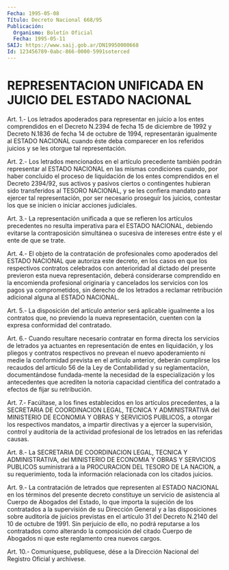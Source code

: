 ```yaml
---
Fecha: 1995-05-08
Título: Decreto Nacional 668/95
Publicación:
  Organismo: Boletín Oficial
  Fecha: 1995-05-11
SAIJ: https://www.saij.gob.ar/DN19950000668
Id: 123456789-0abc-866-0000-5991soterced
---
```

# REPRESENTACION UNIFICADA EN JUICIO DEL ESTADO NACIONAL

<a id="1"></a>
Art.  1.- Los letrados apoderados para representar en juicio a los  entes comprendidos  en  el  Decreto  N.2394  de  fecha  15  de diciembre  de 1992 y Decreto N.1836 de fecha 14 de octubre de 1994, representarán  igualmente  al  ESTADO  NACIONAL  cuando  éste  deba comparecer    en  los  referidos  juicios  y  se  les  otorgue  tal representación.

<a id="2"></a>
Art.  2.-  Los  letrados mencionados en el artículo precedente también  podrán  representar  al  ESTADO  NACIONAL  en  las  mismas condiciones cuando,  por  haber concluido el proceso de liquidación de los entes comprendidos en  el  Decreto  2394/92,  sus  activos y pasivos  ciertos  o  contingentes  hubieran  sido  transferidos  al TESORO  NACIONAL,  y  se  les  confiera  mandato  para  ejercer tal representación, por ser necesario proseguir los juicios,  contestar los que se inicien o iniciar acciones judiciales.

<a id="3"></a>
Art.  3.-  La  representación  unificada a que se refieren los artículos  precedentes  no  resulta  imperativa    para  el  ESTADO NACIONAL,   debiendo  evitarse  la  contraposición  simultánea    o sucesiva de  intereses  entre  éste  y  el  ente  de  que se trate.

<a id="4"></a>
Art.  4.-  El  objeto de la contratación de profesionales como apoderados del ESTADO  NACIONAL  que  autoriza este decreto, en los casos en que los respectivos contratos  celebrados con anterioridad al  dictado  del  presente  previeron  esta  nueva  representación, deberá  considerarse  comprendido  en  la  encomienda   profesional originaria y cancelados los servicios con los pagos ya comprometidos,  sin  derecho de los letrados a reclamar retribución adicional alguna al ESTADO NACIONAL.

<a id="5"></a>
Art.  5.-  La disposición del artículo anterior será aplicable igualmente a los contratos que, no previendo la nueva representación, cuenten  con la expresa conformidad del contratado.

<a id="6"></a>
Art. 6.- Cuando resultare necesario contratar en forma directa los servicios  de  letrados ya actuantes en representación de entes en liquidación, y los  pliegos  y  contratos respectivos no prevean el  nuevo  apoderamiento  ni medie la conformidad  prevista  en  el artículo anterior, deberán  cumplirse  los recaudos del artículo 56 de  la  Ley  de  Contabilidad  y su reglamentación,  documentándose fundada-mente la necesidad de la especialización y los antecedentes  que  acrediten la notoria  capacidad  científica  del contratado a efectos de fijar su retribución.

<a id="7"></a>
Art.  7.- Facúltase, a los fines establecidos en los artículos precedentes,  a  la  SECRETARIA  DE  COORDINACION  LEGAL, TECNICA Y ADMINISTRATIVA  del  MINISTERIO  DE  ECONOMIA  Y OBRAS Y  SERVICIOS PUBLICOS,    a  otorgar  los  respectivos  mandatos,  a    impartir directivas y a  ejercer  la  supervisión, control y auditoría de la actividad  profesional de los letrados  en  las  referidas  causas.

<a id="8"></a>
Art.  8.-  La  SECRETARIA  DE  COORDINACION  LEGAL,  TECNICA Y ADMINISTRATIVA,  del  MINISTERIO  DE  ECONOMIA  Y OBRAS Y SERVICIOS PUBLICOS suministrará a la PROCURACION DEL TESORO  DE  LA NACION, a su  requerimiento, toda la información relacionada con los  citados juicios.

<a id="9"></a>
Art. 9.- La contratación de letrados que representen al ESTADO NACIONAL  en  los  términos  del  presente  decreto  constituye  un servicio  de  asistencia  al  Cuerpo de Abogados del Estado, lo que importa  la sujeción de los contratados  a  la  supervisión  de  su Dirección  General y a las disposiciones sobre auditoría de juicios previstas en  el  artículo  31 del Decreto N.2140 del 10 de octubre de  1991.  Sin  perjuicio  de  ello,   no  podrá  reputarse  a  los contratados  como alterando la composición  del  citado  Cuerpo  de Abogados ni que este reglamento crea nuevos cargos.

<a id="10"></a>
Art. 10.- Comuníquese, publíquese, dése a la Dirección Nacional del Registro Oficial y archívese.